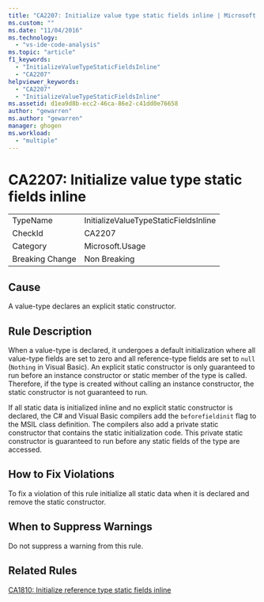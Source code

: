```yaml
---
title: "CA2207: Initialize value type static fields inline | Microsoft Docs"
ms.custom: ""
ms.date: "11/04/2016"
ms.technology: 
  - "vs-ide-code-analysis"
ms.topic: "article"
f1_keywords: 
  - "InitializeValueTypeStaticFieldsInline"
  - "CA2207"
helpviewer_keywords: 
  - "CA2207"
  - "InitializeValueTypeStaticFieldsInline"
ms.assetid: d1ea9d8b-ecc2-46ca-86e2-c41dd0e76658
author: "gewarren"
ms.author: "gewarren"
manager: ghogen
ms.workload: 
  - "multiple"
---
```

# CA2207: Initialize value type static fields inline
|||  
|-|-|  
|TypeName|InitializeValueTypeStaticFieldsInline|  
|CheckId|CA2207|  
|Category|Microsoft.Usage|  
|Breaking Change|Non Breaking|  
  
## Cause  
 A value-type declares an explicit static constructor.  
  
## Rule Description  
 When a value-type is declared, it undergoes a default initialization where all value-type fields are set to zero and all reference-type fields are set to `null` (`Nothing` in Visual Basic). An explicit static constructor is only guaranteed to run before an instance constructor or static member of the type is called. Therefore, if the type is created without calling an instance constructor, the static constructor is not guaranteed to run.  
  
 If all static data is initialized inline and no explicit static constructor is declared, the C# and Visual Basic compilers add the `beforefieldinit` flag to the MSIL class definition. The compilers also add a private static constructor that contains the static initialization code. This private static constructor is guaranteed to run before any static fields of the type are accessed.  
  
## How to Fix Violations  
 To fix a violation of this rule initialize all static data when it is declared and remove the static constructor.  
  
## When to Suppress Warnings  
 Do not suppress a warning from this rule.  
  
## Related Rules  
 [CA1810: Initialize reference type static fields inline](../code-quality/ca1810-initialize-reference-type-static-fields-inline.md)